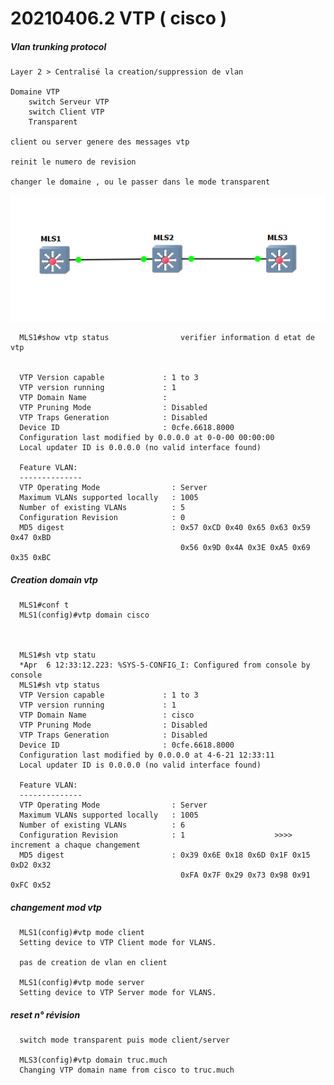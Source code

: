 # 20210406.2 VTP ( cisco )

##### Vlan trunking protocol

    Layer 2 > Centralisé la creation/suppression de vlan

    Domaine VTP 
        switch Serveur VTP
        switch Client VTP
        Transparent

    client ou server genere des messages vtp

    reinit le numero de revision
    
    changer le domaine , ou le passer dans le mode transparent


![](./assets/img/Clipboard_2021-04-06-14-29-43.png)


      MLS1#show vtp status                verifier information d etat de vtp


      VTP Version capable             : 1 to 3
      VTP version running             : 1
      VTP Domain Name                 :
      VTP Pruning Mode                : Disabled
      VTP Traps Generation            : Disabled
      Device ID                       : 0cfe.6618.8000
      Configuration last modified by 0.0.0.0 at 0-0-00 00:00:00
      Local updater ID is 0.0.0.0 (no valid interface found)

      Feature VLAN:
      --------------
      VTP Operating Mode                : Server
      Maximum VLANs supported locally   : 1005
      Number of existing VLANs          : 5
      Configuration Revision            : 0
      MD5 digest                        : 0x57 0xCD 0x40 0x65 0x63 0x59 0x47 0xBD
                                          0x56 0x9D 0x4A 0x3E 0xA5 0x69 0x35 0xBC


##### ***Creation domain vtp***


      MLS1#conf t
      MLS1(config)#vtp domain cisco



      MLS1#sh vtp statu
      *Apr  6 12:33:12.223: %SYS-5-CONFIG_I: Configured from console by console
      MLS1#sh vtp status
      VTP Version capable             : 1 to 3
      VTP version running             : 1 
      VTP Domain Name                 : cisco
      VTP Pruning Mode                : Disabled
      VTP Traps Generation            : Disabled
      Device ID                       : 0cfe.6618.8000
      Configuration last modified by 0.0.0.0 at 4-6-21 12:33:11
      Local updater ID is 0.0.0.0 (no valid interface found)

      Feature VLAN:
      --------------
      VTP Operating Mode                : Server
      Maximum VLANs supported locally   : 1005
      Number of existing VLANs          : 6
      Configuration Revision            : 1                    >>>> increment a chaque changement
      MD5 digest                        : 0x39 0x6E 0x18 0x6D 0x1F 0x15 0xD2 0x32
                                          0xFA 0x7F 0x29 0x73 0x98 0x91 0xFC 0x52



##### ***changement mod vtp***

      MLS1(config)#vtp mode client
      Setting device to VTP Client mode for VLANS.

      pas de creation de vlan en client

      MLS1(config)#vtp mode server
      Setting device to VTP Server mode for VLANS.


##### ***reset n° révision***

      switch mode transparent puis mode client/server

      MLS3(config)#vtp domain truc.much
      Changing VTP domain name from cisco to truc.much

